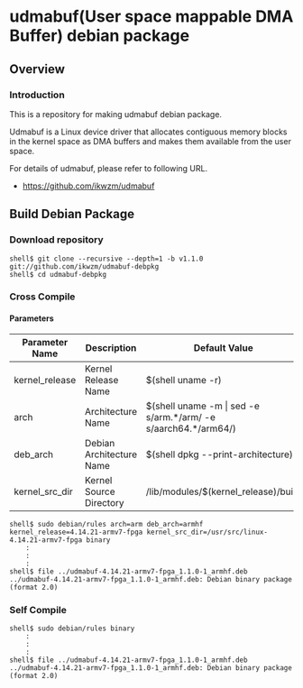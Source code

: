 udmabuf(User space mappable DMA Buffer) debian package
======================================================

Overview
------------------------------------------------------------------------------------

### Introduction

This is a repository for making udmabuf debian package.

Udmabuf is a Linux device driver that allocates contiguous memory blocks in the kernel space as DMA buffers and makes them available from the user space.

For details of udmabuf, please refer to following URL.

  * https://github.com/ikwzm/udmabuf

Build Debian Package
------------------------------------------------------------------------------------

### Download repository

```console
shell$ git clone --recursive --depth=1 -b v1.1.0 git://github.com/ikwzm/udmabuf-debpkg
shell$ cd udmabuf-debpkg
```

### Cross Compile

#### Parameters

| Parameter Name | Description              | Default Value                                                    |
|----------------|--------------------------|------------------------------------------------------------------|
| kernel_release | Kernel Release Name      | $(shell uname -r)                                                |
| arch           | Architecture Name        | $(shell uname -m \| sed -e s/arm.\*/arm/ -e s/aarch64.\*/arm64/) |
| deb_arch       | Debian Architecture Name | $(shell dpkg --print-architecture)                               |
| kernel_src_dir | Kernel Source Directory  | /lib/modules/$(kernel_release)/build                             |


```console
shell$ sudo debian/rules arch=arm deb_arch=armhf kernel_release=4.14.21-armv7-fpga kernel_src_dir=/usr/src/linux-4.14.21-armv7-fpga binary
    :
    :
    :
shell$ file ../udmabuf-4.14.21-armv7-fpga_1.1.0-1_armhf.deb
../udmabuf-4.14.21-armv7-fpga_1.1.0-1_armhf.deb: Debian binary package (format 2.0)
```

### Self Compile

```console
shell$ sudo debian/rules binary
    :
    :
    :
shell$ file ../udmabuf-4.14.21-armv7-fpga_1.1.0-1_armhf.deb
../udmabuf-4.14.21-armv7-fpga_1.1.0-1_armhf.deb: Debian binary package (format 2.0)
```

